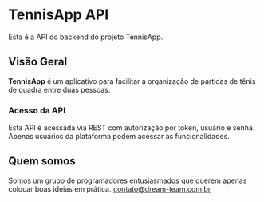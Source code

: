 # TennisApp API
Esta é a API do backend do projeto TennisApp.
## Visão Geral
**TennisApp** é um aplicativo para facilitar a organização de partidas de tênis de quadra entre duas pessoas. 
### Acesso da API
Esta API é acessada via REST com autorização por token, usuário e senha. Apenas usuários da plataforma podem acessar as funcionalidades.
## Quem somos
Somos um grupo de programadores entusiasmados que querem apenas colocar boas ideias em prática.
contato@dream-team.com.br


